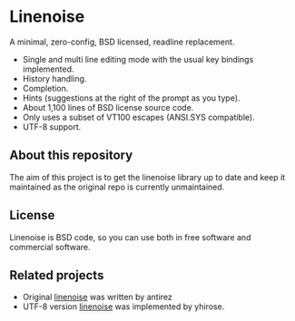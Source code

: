 # Linenoise

A minimal, zero-config, BSD licensed, readline replacement.

* Single and multi line editing mode with the usual key bindings implemented.
* History handling.
* Completion.
* Hints (suggestions at the right of the prompt as you type).
* About 1,100 lines of BSD license source code.
* Only uses a subset of VT100 escapes (ANSI.SYS compatible).
* UTF-8 support.

## About this repository

The aim of this project is to get the linenoise library up to date and keep it maintained as the original repo is currently unmaintained.

## License

Linenoise is BSD code, so you can use both in free software and commercial software.

## Related projects

* Original [linenoise](https://github.com/antirez/linenoise) was written by antirez
* UTF-8 version [linenoise](https://github.com/yhirose/linenoise) was implemented by yhirose.


